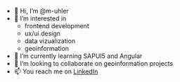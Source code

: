 - 👋 Hi, I’m @m-uhler
- 👀 I’m interested in 
    - frontend development
    - ux/ui design
    - data vizualization
    - geoinformation
- 🌱 I’m currently learning SAPUI5 and Angular
- 💞️ I’m looking to collaborate on geoinformation projects
- 📫 You reach me on [LinkedIn](https://www.linkedin.com/in/mauh/)
